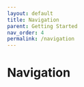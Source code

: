 ```yaml
---
layout: default
title: Navigation
parent: Getting Started
nav_order: 4
permalink: /navigation
---
```


# Navigation
